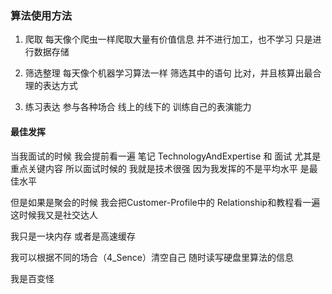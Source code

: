 ### 算法使用方法
1. 爬取
每天像个爬虫一样爬取大量有价值信息
并不进行加工，也不学习
只是进行数据存储

1. 筛选整理
每天像个机器学习算法一样
筛选其中的语句
比对，并且核算出最合理的表达方式

1. 练习表达
参与各种场合
线上的线下的
训练自己的表演能力

#### 最佳发挥
当我面试的时候
我会提前看一遍
笔记 TechnologyAndExpertise 和 面试
尤其是重点关键内容
所以面试时候的
我就是技术很强
因为我发挥的不是平均水平
是最佳水平

但是如果是聚会的时候
我会把Customer-Profile中的
Relationship和教程看一遍
这时候我又是社交达人

我只是一块内存
或者是高速缓存

我可以根据不同的场合（4_Sence）清空自己
随时读写硬盘里算法的信息

我是百变怪
